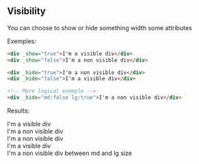 ## Visibility

You can choose to show or hide something width some attributes

Exemples:

```html
<div _show="true">I'm a visible div</div>
<div _show="false">I'm a non visible div</div>

<div _hide="true">I'm a non visible div</div>
<div _hide="false">I'm a visible div</div>

<!-- More logical exemple -->
<div _hide="md:false lg:true">I'm a non visible div</div>
```

Results:

<div _padding="2" _margin='t-2' _bg='amber' _round _shadow _show="true">I'm a visible div</div>
<div _padding="2" _margin='t-2' _bg='amber' _round _shadow _show="false">I'm a non visible div</div>

<div _padding="2" _margin='t-2' _bg='amber' _round _shadow _hide="true">I'm a non visible div</div>
<div _padding="2" _margin='t-2' _bg='amber' _round _shadow _hide="false">I'm a visible div</div>

<div _padding="2" _margin='t-2' _bg='amber' _round _shadow _show="md:false lg:true">I'm a non visible div between md and lg size</div>

